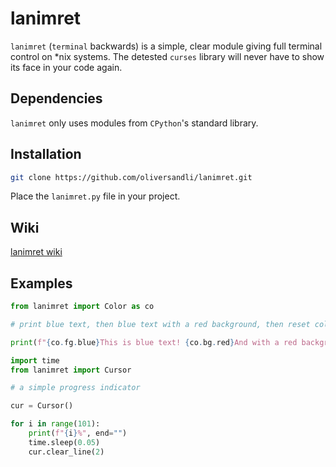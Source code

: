 # lanimret

`lanimret` (`terminal` backwards) is a simple, clear module giving full terminal control on \*nix systems. The detested `curses` library will never have to show its face in your code again.

## Dependencies

`lanimret` only uses modules from `CPython`'s standard library.

## Installation

```bash
git clone https://github.com/oliversandli/lanimret.git
```

Place the `lanimret.py` file in your project.

## Wiki

[lanimret wiki](https://github.com/oliversandli/lanimret/wiki)

## Examples

```python
from lanimret import Color as co

# print blue text, then blue text with a red background, then reset colors

print(f"{co.fg.blue}This is blue text! {co.bg.red}And with a red background.{co.reset}")
```

```python
import time
from lanimret import Cursor

# a simple progress indicator

cur = Cursor()

for i in range(101):
    print(f"{i}%", end="")
    time.sleep(0.05)
    cur.clear_line(2)
```
